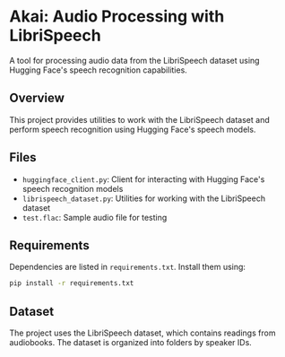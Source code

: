 # Akai: Audio Processing with LibriSpeech

A tool for processing audio data from the LibriSpeech dataset using Hugging Face's speech recognition capabilities.

## Overview

This project provides utilities to work with the LibriSpeech dataset and perform speech recognition using Hugging Face's speech models.

## Files

- `huggingface_client.py`: Client for interacting with Hugging Face's speech recognition models
- `librispeech_dataset.py`: Utilities for working with the LibriSpeech dataset
- `test.flac`: Sample audio file for testing

## Requirements

Dependencies are listed in `requirements.txt`. Install them using:

```bash
pip install -r requirements.txt
```

## Dataset

The project uses the LibriSpeech dataset, which contains readings from audiobooks. The dataset is organized into folders by speaker IDs.


